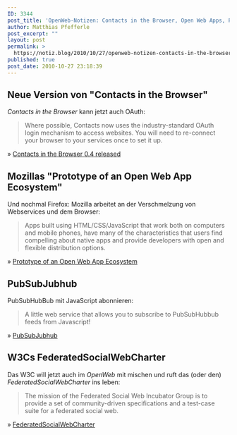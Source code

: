 ```yaml
---
ID: 3344
post_title: 'OpenWeb-Notizen: Contacts in the Browser, Open Web Apps, PubSubJubhub, FederatedSocialWebCharter'
author: Matthias Pfefferle
post_excerpt: ""
layout: post
permalink: >
  https://notiz.blog/2010/10/27/openweb-notizen-contacts-in-the-browser-open-web-apps-pubsubjubhub-federatedsocialwebcharter/
published: true
post_date: 2010-10-27 23:18:39
---
```

<!-- wp:heading -->
<h2>Neue Version von "Contacts in the Browser"</h2>
<!-- /wp:heading -->

<!-- wp:paragraph -->
<p><em>Contacts in the Browser</em> kann jetzt auch OAuth:</p>
<!-- /wp:paragraph -->

<!-- wp:quote -->
<blockquote class="wp-block-quote">
	<p>Where possible, Contacts now uses the industry-standard OAuth login mechanism to access websites. You will need to re-connect your browser to your services once to set it up.</p>
</blockquote>
<!-- /wp:quote -->

<!-- wp:paragraph -->
<p>» <a href="http://mozillalabs.com/contacts/2010/10/22/contacts-in-the-browser-0-4-released/">Contacts in the Browser 0.4 released</a></p>
<!-- /wp:paragraph -->

<!-- wp:heading -->
<h2>Mozillas "Prototype of an Open Web App Ecosystem"</h2>
<!-- /wp:heading -->

<!-- wp:paragraph -->
<p>Und nochmal Firefox: Mozilla arbeitet an der Verschmelzung von Webservices und dem Browser:</p>
<!-- /wp:paragraph -->

<!-- wp:quote -->
<blockquote class="wp-block-quote">
	<p>Apps built using HTML/CSS/JavaScript that work both on computers and mobile phones, have many of the characteristics that users find compelling about native apps and provide developers with open and flexible distribution options.</p>
</blockquote>
<!-- /wp:quote -->

<!-- wp:paragraph -->
<p>» <a href="http://blog.mozilla.com/blog/2010/10/19/prototype-of-an-open-web-app-ecosystem/">Prototype of an Open Web App Ecosystem</a></p>
<!-- /wp:paragraph -->

<!-- wp:heading -->
<h2>PubSubJubhub</h2>
<!-- /wp:heading -->

<!-- wp:paragraph -->
<p>PubSubHubBub mit JavaScript abonnieren:</p>
<!-- /wp:paragraph -->

<!-- wp:quote -->
<blockquote class="wp-block-quote">
	<p>A little web service that allows you to subscribe to PubSubHubbub feeds from Javascript! </p>
</blockquote>
<!-- /wp:quote -->

<!-- wp:paragraph -->
<p>» <a href="http://pubsubjubhub.appspot.com/">PubSubJubhub</a></p>
<!-- /wp:paragraph -->

<!-- wp:heading -->
<h2>W3Cs FederatedSocialWebCharter</h2>
<!-- /wp:heading -->

<!-- wp:paragraph -->
<p>Das W3C will jetzt auch im <em>OpenWeb</em> mit mischen und ruft das (oder den) <em>FederatedSocialWebCharter</em> ins leben:</p>
<!-- /wp:paragraph -->

<!-- wp:quote -->
<blockquote class="wp-block-quote">
	<p>The mission of the Federated Social Web Incubator Group is to provide a set of community-driven specifications and a test-case suite for a federated social web.</p>
</blockquote>
<!-- /wp:quote -->

<!-- wp:paragraph -->
<p>» <a href="http://www.w3.org/2005/Incubator/socialweb/wiki/FederatedSocialWebCharter">FederatedSocialWebCharter</a></p>
<!-- /wp:paragraph -->